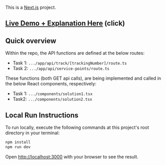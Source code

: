 This is a [Next.js](https://nextjs.org/) project.

## [Live Demo + Explanation Here](https://dg-se-test.vercel.app/) (click)

## Quick overview

Within the repo, the API functions are defined at the below routes:
- Task 1: `.../app/api/track/[trackingNumber]/route.ts`
- Task 2: `.../app/api/service-points/route.ts`

These functions (both GET api calls), are being implemented and called in the below React components, respectively:
- Task 1: `.../components/solution1.tsx`
- Task2: `.../components/solution2.tsx`



## Local Run Instructions

To run locally, execute the following commands at this project's root directory in your terminal:

```bash
npm install
npm run dev
```

Open [http://localhost:3000](http://localhost:3000) with your browser to see the result.